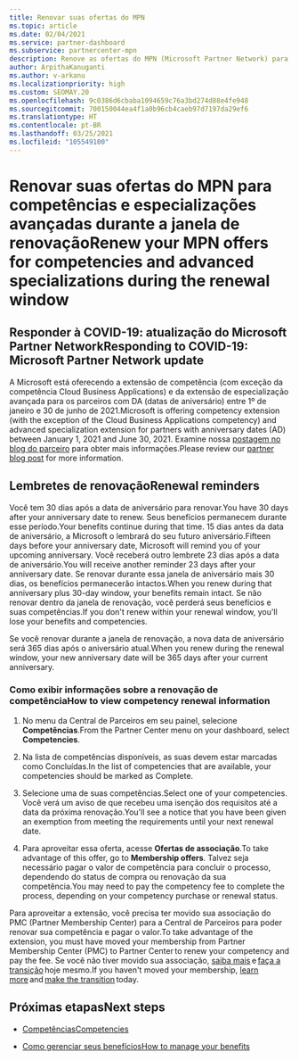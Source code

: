 ```yaml
---
title: Renovar suas ofertas do MPN
ms.topic: article
ms.date: 02/04/2021
ms.service: partner-dashboard
ms.subservice: partnercenter-mpn
description: Renove as ofertas do MPN (Microsoft Partner Network) para competências e especializações avançadas. A janela de renovação começa no aniversário da data da compra mais um dia.
author: ArpithaKanuganti
ms.author: v-arkanu
ms.localizationpriority: high
ms.custom: SEOMAY.20
ms.openlocfilehash: 9c0386d6cbaba1094659c76a3bd274d88e4fe948
ms.sourcegitcommit: 700150044ea4f1a0b96cb4caeb97d7197da29ef6
ms.translationtype: HT
ms.contentlocale: pt-BR
ms.lasthandoff: 03/25/2021
ms.locfileid: "105549100"
---
```

# <a name="renew-your-mpn-offers-for-competencies-and-advanced-specializations-during-the-renewal-window"></a><span data-ttu-id="611db-103">Renovar suas ofertas do MPN para competências e especializações avançadas durante a janela de renovação</span><span class="sxs-lookup"><span data-stu-id="611db-103">Renew your MPN offers for competencies and advanced specializations during the renewal window</span></span>

## <a name="responding-to-covid-19-microsoft-partner-network-update"></a><span data-ttu-id="611db-104">Responder à COVID-19: atualização do Microsoft Partner Network</span><span class="sxs-lookup"><span data-stu-id="611db-104">Responding to COVID-19: Microsoft Partner Network update</span></span>

<span data-ttu-id="611db-105">A Microsoft está oferecendo a extensão de competência (com exceção da competência Cloud Business Applications) e da extensão de especialização avançada para os parceiros com DA (datas de aniversário) entre 1º de janeiro e 30 de junho de 2021.</span><span class="sxs-lookup"><span data-stu-id="611db-105">Microsoft is offering competency extension (with the exception of the Cloud Business Applications competency) and advanced specialization extension for partners with anniversary dates (AD) between January 1, 2021 and June 30, 2021.</span></span> <span data-ttu-id="611db-106">Examine nossa [postagem no blog do parceiro](https://blogs.partner.microsoft.com/mpn/responding-to-covid-19-microsoft-partner-network/) para obter mais informações.</span><span class="sxs-lookup"><span data-stu-id="611db-106">Please review our [partner blog post](https://blogs.partner.microsoft.com/mpn/responding-to-covid-19-microsoft-partner-network/) for more information.</span></span>

## <a name="renewal-reminders"></a><span data-ttu-id="611db-107">Lembretes de renovação</span><span class="sxs-lookup"><span data-stu-id="611db-107">Renewal reminders</span></span>

<span data-ttu-id="611db-108">Você tem 30 dias após a data de aniversário para renovar.</span><span class="sxs-lookup"><span data-stu-id="611db-108">You have 30 days after your anniversary date to renew.</span></span> <span data-ttu-id="611db-109">Seus benefícios permanecem durante esse período.</span><span class="sxs-lookup"><span data-stu-id="611db-109">Your benefits continue during that time.</span></span> <span data-ttu-id="611db-110">15 dias antes da data de aniversário, a Microsoft o lembrará do seu futuro aniversário.</span><span class="sxs-lookup"><span data-stu-id="611db-110">Fifteen days before your anniversary date, Microsoft will remind you of your upcoming anniversary.</span></span> <span data-ttu-id="611db-111">Você receberá outro lembrete 23 dias após a data de aniversário.</span><span class="sxs-lookup"><span data-stu-id="611db-111">You will receive another reminder 23 days after your anniversary date.</span></span> <span data-ttu-id="611db-112">Se renovar durante essa janela de aniversário mais 30 dias, os benefícios permanecerão intactos.</span><span class="sxs-lookup"><span data-stu-id="611db-112">When you renew during that anniversary plus 30-day window, your benefits remain intact.</span></span> <span data-ttu-id="611db-113">Se não renovar dentro da janela de renovação, você perderá seus benefícios e suas competências.</span><span class="sxs-lookup"><span data-stu-id="611db-113">If you don't renew within your renewal window, you'll lose your benefits and competencies.</span></span>

<span data-ttu-id="611db-114">Se você renovar durante a janela de renovação, a nova data de aniversário será 365 dias após o aniversário atual.</span><span class="sxs-lookup"><span data-stu-id="611db-114">When you renew during the renewal window, your new anniversary date will be 365 days after your current anniversary.</span></span>

### <a name="how-to-view-competency-renewal-information"></a><span data-ttu-id="611db-115">Como exibir informações sobre a renovação de competência</span><span class="sxs-lookup"><span data-stu-id="611db-115">How to view competency renewal information</span></span>

1. <span data-ttu-id="611db-116">No menu da Central de Parceiros em seu painel, selecione **Competências**.</span><span class="sxs-lookup"><span data-stu-id="611db-116">From the Partner Center menu on your dashboard, select **Competencies**.</span></span>  

2. <span data-ttu-id="611db-117">Na lista de competências disponíveis, as suas devem estar marcadas como Concluídas.</span><span class="sxs-lookup"><span data-stu-id="611db-117">In the list of competencies that are available, your competencies should be marked as Complete.</span></span>  

3. <span data-ttu-id="611db-118">Selecione uma de suas competências.</span><span class="sxs-lookup"><span data-stu-id="611db-118">Select one of your competencies.</span></span> <span data-ttu-id="611db-119">Você verá um aviso de que recebeu uma isenção dos requisitos até a data da próxima renovação.</span><span class="sxs-lookup"><span data-stu-id="611db-119">You'll see a notice that you have been given an exemption from meeting the requirements until your next renewal date.</span></span>

4. <span data-ttu-id="611db-120">Para aproveitar essa oferta, acesse **Ofertas de associação**.</span><span class="sxs-lookup"><span data-stu-id="611db-120">To take advantage of this offer, go to **Membership offers**.</span></span> <span data-ttu-id="611db-121">Talvez seja necessário pagar o valor de competência para concluir o processo, dependendo do status de compra ou renovação da sua competência.</span><span class="sxs-lookup"><span data-stu-id="611db-121">You may need to pay the competency fee to complete the process, depending on your competency purchase or renewal status.</span></span>

<span data-ttu-id="611db-122">Para aproveitar a extensão, você precisa ter movido sua associação do PMC (Partner Membership Center) para a Central de Parceiros para poder renovar sua competência e pagar o valor.</span><span class="sxs-lookup"><span data-stu-id="611db-122">To take advantage of the extension, you must have moved your membership from Partner Membership Center (PMC) to Partner Center to renew your competency and pay the fee.</span></span> <span data-ttu-id="611db-123">Se você não tiver movido sua associação, [saiba mais](prepare-pmc-pc-migration.md) e [faça a transição](https://partners.microsoft.com/partnerprogram/Welcome.aspx) hoje mesmo.</span><span class="sxs-lookup"><span data-stu-id="611db-123">If you haven't moved your membership, [learn more](prepare-pmc-pc-migration.md) and [make the transition](https://partners.microsoft.com/partnerprogram/Welcome.aspx) today.</span></span>  

## <a name="next-steps"></a><span data-ttu-id="611db-124">Próximas etapas</span><span class="sxs-lookup"><span data-stu-id="611db-124">Next steps</span></span>

- [<span data-ttu-id="611db-125">Competências</span><span class="sxs-lookup"><span data-stu-id="611db-125">Competencies</span></span>](learn-about-competencies.md)

- [<span data-ttu-id="611db-126">Como gerenciar seus benefícios</span><span class="sxs-lookup"><span data-stu-id="611db-126">How to manage your benefits</span></span>](manage-your-partner-network-benefits.md)

